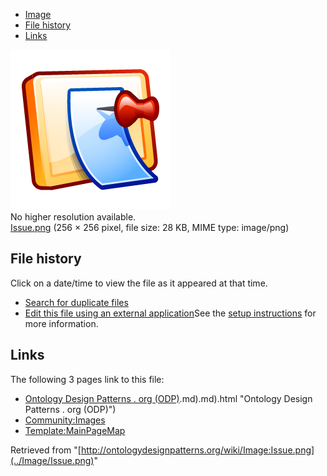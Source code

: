 * [Image](../Image/Issue.png#file)
* [File history](../Image/Issue.png#filehistory)
* [Links](../Image/Issue.png#filelinks)

[![Image:Issue.png](../images/3/3c/Issue.png)](../images/3/3c/Issue.png)  
No higher resolution available.  
[Issue.png](../images/3/3c/Issue.png)‎ (256 × 256 pixel, file size: 28 KB, MIME type: image/png)

## File history

Click on a date/time to view the file as it appeared at that time.



  
* [Search for duplicate files](http://ontologydesignpatterns.org/wiki/Special:FileDuplicateSearch/Issue.png "Special:FileDuplicateSearch/Issue.png")
* [Edit this file using an external application](http://ontologydesignpatterns.org/wiki/index.php?title=Image:Issue.png&action=edit&externaledit=true&mode=file "Image:Issue.png")See the [setup instructions](http://www.mediawiki.org/wiki/Manual:External_editors "http://www.mediawiki.org/wiki/Manual:External_editors") for more information.

## Links



The following 3 pages link to this file:


* [Ontology Design Patterns . org (ODP)](../Ontology_Design_Patterns_._org_(ODP)).md).md).html "Ontology Design Patterns . org (ODP)")
* [Community:Images](../Community/Images "Community:Images")
* [Template:MainPageMap](../Template/MainPageMap "Template:MainPageMap")


Retrieved from "[http://ontologydesignpatterns.org/wiki/Image:Issue.png](../Image/Issue.png)"